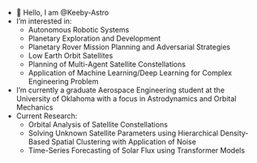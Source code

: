 - 👋 Hello, I am @Keeby-Astro
- I’m interested in:
    - Autonomous Robotic Systems
    - Planetary Exploration and Development
    - Planetary Rover Mission Planning and Adversarial Strategies
    - Low Earth Orbit Satellites
    - Planning of Multi-Agent Satellite Constellations
    - Application of Machine Learning/Deep Learning for Complex Engineering Problem
- I’m currently a graduate Aerospace Engineering student at the University of Oklahoma with a focus in Astrodynamics and Orbital Mechanics
- Current Research:
    - Orbital Analysis of Satellite Constellations
    - Solving Unknown Satellite Parameters using Hierarchical Density-Based
      Spatial Clustering with Application of Noise
    - Time-Series Forecasting of Solar Flux using Transformer Models

<!---
Keeby-Astro/Keeby-Astro is a ✨ special ✨ repository because its `README.md` (this file) appears on your GitHub profile.
You can click the Preview link to take a look at your changes.
--->
